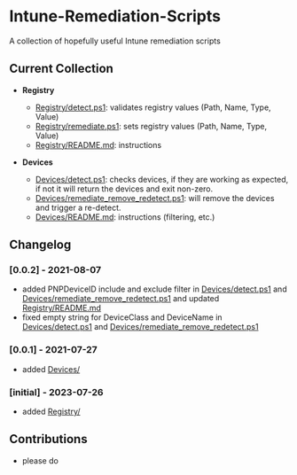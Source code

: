 # Intune-Remediation-Scripts

A collection of hopefully useful Intune remediation scripts

## Current Collection

- **Registry**
  - [Registry/detect.ps1](Registry/detect.ps1): validates registry values (Path, Name, Type, Value)
  - [Registry/remediate.ps1](Registry/remediate.ps1): sets registry values (Path, Name, Type, Value)
  - [Registry/README.md](Registry/README.md): instructions

- **Devices**
  - [Devices/detect.ps1](Devices/detect.ps1): checks devices, if they are working as expected, if not it will return the devices and exit non-zero.
  - [Devices/remediate_remove_redetect.ps1](Devices/remediate_remove_redetect.ps1): will remove the devices and trigger a re-detect.
  - [Devices/README.md](Devices/README.md): instructions (filtering, etc.)

## Changelog

### [0.0.2] - 2021-08-07

- added PNPDeviceID include and exclude filter in [Devices/detect.ps1](Devices/detect.ps1) and [Devices/remediate_remove_redetect.ps1](Devices/remediate_remove_redetect.ps1) and updated [Registry/README.md](Registry/README.md)
- fixed empty string for DeviceClass and DeviceName in [Devices/detect.ps1](Devices/detect.ps1) and [Devices/remediate_remove_redetect.ps1](Devices/remediate_remove_redetect.ps1)

### [0.0.1] - 2021-07-27

- added [Devices/](Devices/)

### [initial] - 2023-07-26

- added [Registry/](Registry/)

## Contributions

- please do
